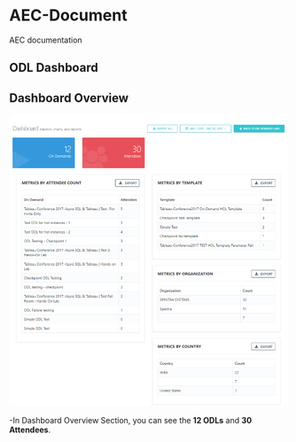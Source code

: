 # AEC-Document
AEC documentation

## ODL Dashboard
## Dashboard Overview
<kbd><img src="/Images/ODL_Dashboard.png"/></kbd>

-In Dashboard Overview Section, you can see the **12 ODLs** and **30 Attendees**.

